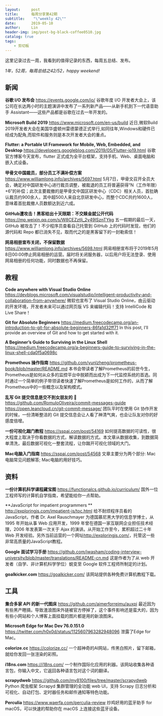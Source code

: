 ```yaml
---
layout:     post
title:      每周分享第42期
subtitle:    "\"weekly 42\""
date:       2019-05-10
author:     Lin
header-img: img/post-bg-black-coffee0510.jpg
catalog: true
tags:
    - 剪切板
---
```


这里记录过去一周，我看到的值得记录的东西，每周五总结、发布。

*1年，52周，每周总结之42/52，happy weekend!*

## 新闻

**谷歌 I/O 发布会**
<https://events.google.com/io/>
谷歌年度 I/O 开发者大会上，该公司在长达两小时的主题演讲中发布了一系列新产品——从新手机到下一代语音助手 Assistant——这些产品都是谷歌在过去一年开发的。

**Microsoft Build 2019**
<https://www.microsoft.com/en-us/build>
近日,微软Build 2019开发者大会在美国华盛顿州雷德蒙德正式举行,如同往年,Windows和硬件已经成为配角,而软件和服务则是本次开发者大会的重点。

**Flutter: a Portable UI Framework for Mobile, Web, Embedded, and Desktop**
<https://developers.googleblog.com/2019/05/Flutter-io19.html>
谷歌官方博客今天宣布，flutter 正式成为全平台框架，支持手机、Web、桌面电脑和嵌入式设备。 

**甲骨文中国裁员，部分员工不满补偿方案**
<https://www.williamlong.info/archives/5697.html>
5月7日，甲骨文召开全员大会，确定对中国研发中心进行裁员调整，被裁退的员工将普遍获得“N（工作年限）+6”的补偿；此次主要裁撤的是甲骨文中国区研发中心（CDC）相关人员，首批确认裁员约900余人，其中超500人来自北京研发中心，而整个CDC共约1600人，意味着首批裁撤人员数额达到近六成。

**GitHub遭攻击！黑客给出十天限期：不交赎金就公开代码**
<https://mp.weixin.qq.com/s/W8CEZztIj_2y49lSznTYkg>
五一假期的最后一天，GitHub 被攻击了！不少程序员查看自己托管到 GitHub 上的代码时发现，他们的源代码和 Repo 都已消失不见，取而代之的是黑客留下的一封勒索信！

**网易相册宣布关闭，不保留数据**
<https://www.williamlong.info/archives/5698.html>
网易相册宣布将于2019年5月8日00:00停止网易相册的运营。届时将关闭服务器，以后用户将无法登录、使用网易相册的任何功能，同时数据也不再保留。


## 教程

**Code anywhere with Visual Studio Online**
<https://devblogs.microsoft.com/visualstudio/intelligent-productivity-and-collaboration-from-anywhere/>
微软也宣布了 Visual Studio Online，由云驱动的开发环境，开发者未来可以通过网页版 VS 来编辑代码！支持 IntelliCode 和 Live Share！

**Git for Absolute Beginners**
<https://medium.freecodecamp.org/an-introduction-to-git-for-absolute-beginners-86fa1d32ff71>
In this post, I’ll provide an overview of Git and how to get started with it.

**A Beginner’s Guide to Surviving in the Linux Shell**
<https://medium.freecodecamp.org/a-beginners-guide-to-surviving-in-the-linux-shell-cda0f5a0698c>

**Prometheus 操作指南**
<https://github.com/yunlzheng/prometheus-book/blob/master/README.md>
本书会带读者了解Prometheus的前世今生，Prometheus是如何从众多的监控平台中脱颖而出成为下一代监控系统的首选。同时通过一个简单的例子带领读者快速了解Prometheus是如何工作的，从而了解Prometheus中的一些概念以及架构模式。

**乱写 Git 提交信息是交不到女朋友的** 🐒
<https://github.com/RomuloOliveira/commit-messages-guide>
<https://open.leancloud.cn/git-commit-message/>
团队平时在使用 Git 协作开发的时候，一份清晰整洁的 Git 提交信息会让人看了神清气爽，也会让队友对你的好感度倍增。

**一份可视化踹门教程**
<https://sspai.com/post/54169>
如何提高数据的可读性，很大程度上取决于你看数据的方式，解读数据的方式。本文章从数据收集，到数据简单清洗，最后数据可视化一整套流程，让你踹开可视化领域的大门。

**Mac电脑入门指南**
<https://sspai.com/post/54568>
文章主要分为两个部分: Mac电脑常见问题解答; Mac电脑的用好技巧。


## 资料

**一份计算机科学课程藏宝图**
<https://functionalcs.github.io/curriculum/>
国外一位工程师写的计算机自学指南，希望能给你一点帮助。

**JavaScript for impatient programmers **
<http://exploringjs.com/impatient-js/toc.html>
给不耐烦程序员看的 JavaScript，作者 Dr. Axel Rauschmayer 为德国慕尼黑大学的信息学博士，从 1995 年开始从事 Web 应用开发，1999 年曾在德国一家互联网企业担任技术经理，2006 年发表第一次关于 Ajax 的演讲。从开始工作至今，累积超过二十年 Web 开发经验。另外当前运营的一个网址<http://exploringjs.com/>，托管这一些非常高质量的JavaScript教程。

**Google 面试学习手册**
<https://github.com/jwasham/coding-interview-university/blob/master/translations/README-cn.md>
这是作者为了从 web 开发者（自学、非计算机科学学位）蜕变至 Google 软件工程师所制定的计划。

**goalkicker.com**
<https://goalkicker.com/>
该网站提供各种免费计算机教程下载。


## 工具

**集合多家 API 的新一代图床**
<https://github.com/aimerforreimu/auxpi>
最近因为有些黑产瞎搞，导致渣浪图床外链被官方停掉了，这个事件影响还是蛮大的，因为有些小网站和个人博客上面挂载的图片都是用的新浪图床。

**Microsoft Edge for Mac Dev 76.0.151.0**
<https://twitter.com/h0x0d/status/1125607963282948096>
泄露了Edge for Mac。

**colorize.cc**
<https://colorize.cc/>
一个超神奇的AI网站，传黑白照片，留下邮箱，就给你发回一张渲染的彩照。

**i18ns.com**
<https://i18ns.com/>
一个制作国际化应用的利器。该网站收集各种语言包，你输入中文，它返回各种语言包对这个词的翻译。

**scrapydweb**
<https://github.com/my8100/files/tree/master/scrapydweb>
Python 爬虫框架 Scrapyd 集群管理的全功能 web UI，支持 Scrapy 日志分析和可视化、自动打包、定时器任务和邮件通知等特色功能。

**Perculia**
<https://www.waerfa.com/perculia-review>
炒鸡好用的蓝牙助手 for macOS，可以快速的帮助你在 macOS 上连接这些蓝牙设备。
